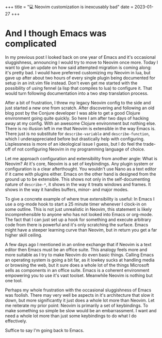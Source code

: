 +++
title = "💻 Neovim customization is inexcusably bad"
date = 2023-01-27
+++

# And I though Emacs was complicated

In my previous post I looked back on one year of Emacs and it's occasional sluggishness, announcing I would try to move to Neovim once more.
Today I want to give an update on how said attempted migration is coming along: it's pretty bad.
I would have preferred customizing my Neovim in lua, but gave up after about two hours of every single plugin being documented for setup in an init.vim file instead.
Don't even get me started with the possibility of using fennel (a lisp that compiles to lua) to configure it.
That would turn following documentation into a two step translation process.

After a bit of frustration, I threw my legacy Neovim config to the side and just started a new one from scratch.
After discovering and following an old blog post by the Conjure developer I was able to get a good Clojure environment going quite quickly.
So here I am after two days of hacking away at my config. With an awesome Clojure environment but nothing else.
There is no illusion left in me that Neovim is extensible in the way Emacs is.
There just is no substitute for `describe-variable` and `describe-function`, which I underappreciated before but drastically help with configuring.
Lisplessness is more of an ideological issue I guess, but I do feel the trade-off of not configuring Neovim in my programming language of choice.

Let me approach configuration and extensibility from another angle: What is Neovim?
At it's core, Neovim is a set of keybindings. Any plugin system or configuration is a clear afterthought.
You wouldn't use Nano as a text editor if it came with plugins either.
Emacs on the other hand is designed from the ground up to be extensible.
This shows not only in the self-documenting nature of `describe-*`, it shows in the way it treats windows and frames.
It shows in the way it handles buffers, minor- and major modes.

To give a concrete example of where true extensibility is useful: In Emacs I use a org-mode hook to start a 25 minute timer whenever I clock-in on some outline.
This is not just unrealistic in Neovim, this statement is likely incomprehensible to anyone who has not looked into Emacs or org-mode.
The fact that I can just set up a hook for something and execute arbitrary code from there is powerful and it's only scratching the surface.
Emacs might have a steeper learning curve than Neovim, but in return you get a far higher skill ceiling.

A few days ago I mentioned in an online exchange that if Neovim is a text editor then Emacs must be an office suite.
This analogy feels more and more suitable as I try to make Neovim do even basic things.
Calling Emacs an operating system is going a bit far, as it lowkey sucks at handling media or browsing the web, but it sure does a whole lot of the things Microsoft sells as components in an office suite.
Emacs is a coherent environment empowering you to use it's vast toolset. Meanwhile Neovim is nothing but one tool.

Perhaps my whole frustration with the occasional sluggishness of Emacs was foolish.
There may very well be aspects in it's architecture that slow it down, but more significantly it just does a whole lot more than Neovim.
Let me reiterate my prior point: Neovim is primarily a set of keybindings. To make something so simple be slow would be an embarrassment.
I want and need a whole lot more than just some keybindings to do what I do effectively.

Suffice to say I'm going back to Emacs.
